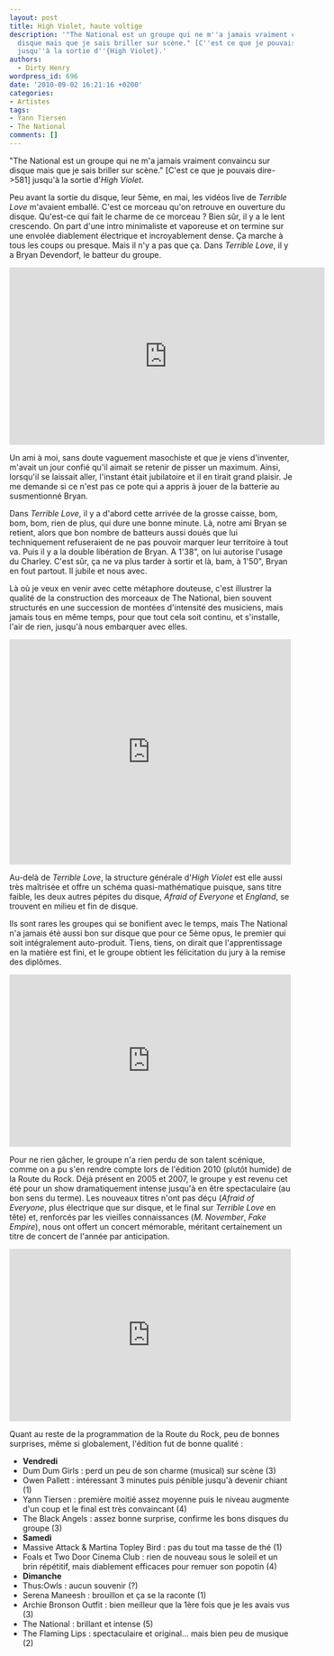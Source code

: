 ```yaml
---
layout: post
title: High Violet, haute voltige
description: '"The National est un groupe qui ne m''a jamais vraiment convaincu sur
  disque mais que je sais briller sur scène." [C''est ce que je pouvais dire->581]
  jusqu''à la sortie d''{High Violet}.'
authors:
  - Dirty Henry
wordpress_id: 696
date: '2010-09-02 16:21:16 +0200'
categories:
- Artistes
tags:
- Yann Tiersen
- The National
comments: []
---
```

"The National est un groupe qui ne m'a jamais vraiment convaincu sur disque mais que je sais briller sur scène." [C'est ce que je pouvais dire->581] jusqu'à la sortie d'*High Violet*.

Peu avant la sortie du disque, leur 5ème, en mai, les vidéos live de *Terrible Love* m'avaient emballé. C'est ce morceau qu'on retrouve en ouverture du disque. Qu'est-ce qui fait le charme de ce morceau ? Bien sûr, il y a le lent crescendo. On part d'une intro minimaliste et vaporeuse et on termine sur une envolée diablement électrique et incroyablement dense. Ça marche à tous les coups ou presque. Mais il n'y a pas que ça. Dans *Terrible Love*, il y a Bryan Devendorf, le batteur du groupe.

<iframe width="560" height="315" src="http://www.youtube.com/embed/EfIm8lw4cCM" frameborder="0" allowfullscreen></iframe>

Un ami à moi, sans doute vaguement masochiste et que je viens d'inventer, m'avait un jour confié qu'il aimait se retenir de pisser un maximum. Ainsi, lorsqu'il se laissait aller, l'instant était jubilatoire et il en tirait grand plaisir. Je me demande si ce n'est pas ce pote qui a appris à jouer de la batterie au susmentionné Bryan. 

Dans *Terrible Love*, il y a d'abord cette arrivée de la grosse caisse, bom, bom, bom, rien de plus, qui dure une bonne minute. Là, notre ami Bryan se retient, alors que bon nombre de batteurs aussi doués que lui techniquement refuseraient de ne pas pouvoir marquer leur territoire à tout va. Puis il y a la double libération de Bryan. A 1'38", on lui autorise l'usage du Charley. C'est sûr, ça ne va plus tarder à sortir et là, bam, à 1'50", Bryan en fout partout. Il jubile et nous avec.

Là où je veux en venir avec cette métaphore douteuse, c'est illustrer la qualité de la construction des morceaux de The National, bien souvent structurés en une succession de montées d'intensité des musiciens, mais jamais tous en même temps, pour que tout cela soit continu, et s'installe, l'air de rien, jusqu'à nous embarquer avec elles.

<object width="500" height="400"><param name="movie" value="http://www.youtube.com/v/u5C2WVCruPM?fs=1&hl=fr_FR"></param><param name="allowFullScreen" value="true"></param><param name="allowscriptaccess" value="always"></param><embed src="http://www.youtube.com/v/u5C2WVCruPM?fs=1&hl=fr_FR" type="application/x-shockwave-flash" allowscriptaccess="always" allowfullscreen="true" width="500" height="400"></embed></object>

Au-delà de *Terrible Love*, la structure générale d'*High Violet* est elle aussi très maîtrisée et offre un schéma quasi-mathématique puisque, sans titre faible, les deux autres pépites du disque, *Afraid of Everyone* et *England*, se trouvent en milieu et fin de disque.

Ils sont rares les groupes qui se bonifient avec le temps, mais The National n'a jamais été aussi bon sur disque que pour ce 5ème opus, le premier qui soit intégralement auto-produit. Tiens, tiens, on dirait que l'apprentissage en la matière est fini, et le groupe obtient les félicitation du jury à la remise des diplômes.

<object width="500" height="306"><param name="movie" value="http://www.youtube.com/v/OI9Y8ZCfxmU?fs=1&hl=fr_FR"></param><param name="allowFullScreen" value="true"></param><param name="allowscriptaccess" value="always"></param><embed src="http://www.youtube.com/v/OI9Y8ZCfxmU?fs=1&hl=fr_FR" type="application/x-shockwave-flash" allowscriptaccess="always" allowfullscreen="true" width="500" height="306"></embed></object>

Pour ne rien gâcher, le groupe n'a rien perdu de son talent scénique, comme on a pu s'en rendre compte lors de l'édition 2010 (plutôt humide) de la Route du Rock. Déjà présent en 2005 et 2007, le groupe y est revenu cet été pour un show dramatiquement intense jusqu'à en être spectaculaire (au bon sens du terme). Les nouveaux titres n'ont pas déçu (*Afraid of Everyone*, plus électrique que sur disque, et le final sur *Terrible Love* en tête) et, renforcés par les vieilles connaissances (*M. November*, *Fake Empire*), nous ont offert un concert mémorable, méritant certainement un titre de concert de l'année par anticipation.

<object width="500" height="306"><param name="movie" value="http://www.youtube.com/v/3uMA2muKFGM?fs=1&hl=fr_FR"></param><param name="allowFullScreen" value="true"></param><param name="allowscriptaccess" value="always"></param><embed src="http://www.youtube.com/v/3uMA2muKFGM?fs=1&hl=fr_FR" type="application/x-shockwave-flash" allowscriptaccess="always" allowfullscreen="true" width="500" height="306"></embed></object>

Quant au reste de la programmation de la Route du Rock, peu de bonnes surprises, même si globalement, l'édition fut de bonne qualité :

- __Vendredi__
- Dum Dum Girls : perd un peu de son charme (musical) sur scène (3)
- Owen Pallett : intéressant 3 minutes puis pénible jusqu'à devenir chiant (1)
- Yann Tiersen : première moitié assez moyenne puis le niveau augmente d'un coup et le final est très convaincant (4)
- The Black Angels : assez bonne surprise, confirme les bons disques du groupe (3)
- __Samedi__
- Massive Attack & Martina Topley Bird : pas du tout ma tasse de thé (1)
- Foals et Two Door Cinema Club : rien de nouveau sous le soleil et un brin répétitif, mais diablement efficaces pour remuer son popotin (4)
- __Dimanche__
- Thus:Owls : aucun souvenir (?)
- Serena Maneesh : brouillon et ça se la raconte (1)
- Archie Bronson Outfit : bien meilleur que la 1ère fois que je les avais vus (3)
- The National : brillant et intense (5)
- The Flaming Lips : spectaculaire et original... mais bien peu de musique (2)
